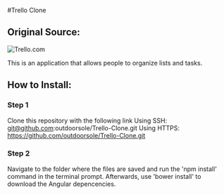 #Trello Clone

## Original Source:
![Trello.com](https://trello.com/)

This is an application that allows people to organize lists and tasks.

## How to Install:

### Step 1
Clone this repository with the following link
Using SSH: git@github.com:outdoorsole/Trello-Clone.git
Using HTTPS: https://github.com/outdoorsole/Trello-Clone.git

### Step 2
Navigate to the folder where the files are saved and run the 'npm install' command in the terminal prompt. Afterwards, use 'bower install' to download the Angular depencencies.


